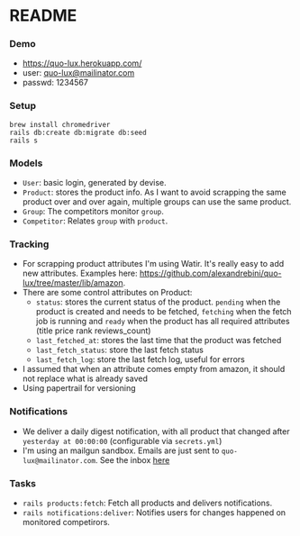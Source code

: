 # README

### Demo
- https://quo-lux.herokuapp.com/
- user: quo-lux@mailinator.com
- passwd: 1234567

### Setup

```
brew install chromedriver
rails db:create db:migrate db:seed
rails s
```

### Models
- `User`: basic login, generated by devise. 
- `Product`: stores the product info. As I want to avoid scrapping the same product over and over again, multiple groups can use the same product.
- `Group`: The competitors monitor `group`.
- `Competitor`: Relates `group` with `product`.


### Tracking
- For scrapping product attributes I'm using Watir. It's really easy to add new attributes. Examples here: https://github.com/alexandrebini/quo-lux/tree/master/lib/amazon.
- There are some control attributes on Product:
  * `status`: stores the current status of the product. `pending` when the product is created and needs to be fetched, `fetching` when the fetch job is running and `ready` when the product has all required attributes (title price rank reviews_count)
  * `last_fetched_at`: stores the last time that the product was fetched 
  * `last_fetch_status`: store the last fetch status 
  * `last_fetch_log`: store the last fetch log, useful for errors
- I assumed that when an attribute comes empty from amazon, it should not replace what is already saved
- Using papertrail for versioning


### Notifications
- We deliver a daily digest notification, with all product that changed after `yesterday at 00:00:00` (configurable via `secrets.yml`) 
- I'm using an mailgun sandbox. Emails are just sent to `quo-lux@mailinator.com`. See the inbox [here](https://www.mailinator.com/v2/inbox.jsp?query=quo-lux)


### Tasks
- `rails products:fetch`: Fetch all products and delivers notifications.
- `rails notifications:deliver`: Notifies users for changes happened on monitored competirors.

